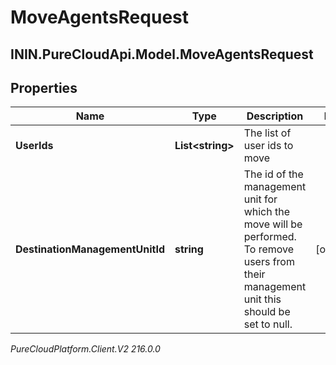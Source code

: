 # MoveAgentsRequest

## ININ.PureCloudApi.Model.MoveAgentsRequest

## Properties

|Name | Type | Description | Notes|
|------------ | ------------- | ------------- | -------------|
| **UserIds** | **List&lt;string&gt;** | The list of user ids to move | |
| **DestinationManagementUnitId** | **string** | The id of the management unit for which the move will be performed. To remove users from their management unit this should be set to null. | [optional] |



_PureCloudPlatform.Client.V2 216.0.0_
